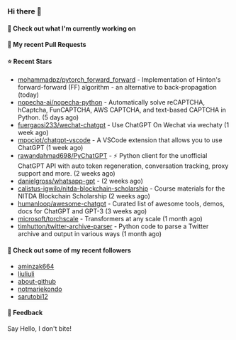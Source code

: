 ### Hi there 👋

#### 👷 Check out what I'm currently working on

#### 🔨 My recent Pull Requests


#### ⭐ Recent Stars

- [mohammadpz/pytorch_forward_forward](https://github.com/mohammadpz/pytorch_forward_forward) - Implementation of Hinton&#39;s forward-forward (FF) algorithm - an alternative to back-propagation  (today)
- [nopecha-ai/nopecha-python](https://github.com/nopecha-ai/nopecha-python) - Automatically solve reCAPTCHA, hCaptcha, FunCAPTCHA, AWS CAPTCHA, and text-based CAPTCHA in Python. (5 days ago)
- [fuergaosi233/wechat-chatgpt](https://github.com/fuergaosi233/wechat-chatgpt) - Use ChatGPT On Wechat via wechaty (1 week ago)
- [mpociot/chatgpt-vscode](https://github.com/mpociot/chatgpt-vscode) - A VSCode extension that allows you to use ChatGPT (1 week ago)
- [rawandahmad698/PyChatGPT](https://github.com/rawandahmad698/PyChatGPT) - ⚡️ Python client for the unofficial ChatGPT API with auto token regeneration, conversation tracking, proxy support and more. (2 weeks ago)
- [danielgross/whatsapp-gpt](https://github.com/danielgross/whatsapp-gpt) -  (2 weeks ago)
- [calistus-igwilo/nitda-blockchain-scholarship](https://github.com/calistus-igwilo/nitda-blockchain-scholarship) - Course materials for the NITDA Blockchain Scholarship (2 weeks ago)
- [humanloop/awesome-chatgpt](https://github.com/humanloop/awesome-chatgpt) - Curated list of awesome tools, demos, docs for ChatGPT and GPT-3 (3 weeks ago)
- [microsoft/torchscale](https://github.com/microsoft/torchscale) - Transformers at any scale (1 month ago)
- [timhutton/twitter-archive-parser](https://github.com/timhutton/twitter-archive-parser) - Python code to parse a Twitter archive and output in various ways (1 month ago)

#### 👯 Check out some of my recent followers

- [aminzak664](https://github.com/aminzak664)
- [liuliuli](https://github.com/liuliuli)
- [about-github](https://github.com/about-github)
- [notmariekondo](https://github.com/notmariekondo)
- [sarutobi12](https://github.com/sarutobi12)

#### 💬 Feedback

Say Hello, I don't bite!